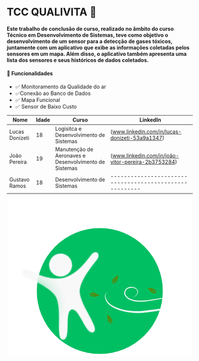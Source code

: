# TCC QUALIVITA 🍃

#### Este trabalho de conclusão de curso, realizado no âmbito do curso Técnico em Desenvolvimento de Sistemas, teve como objetivo o desenvolvimento de um sensor para a detecção de gases tóxicos, juntamente com um aplicativo que exibe as informações coletadas pelos sensores em um mapa. Além disso, o aplicativo também apresenta uma lista dos sensores e seus históricos de dados coletados.

#### 📌 Funcionalidades 
- ✅ Monitoramento da Qualidade do ar
- ✅Conexão ao Banco de Dados 
- ✅ Mapa Funcional
- ✅ Sensor de Baixo Custo

| Nome | Idade | Curso | LinkedIn |
|-----------------|----|--------|------------|
| Lucas Donizeti | 18 | Logísitca e Desenvolvimento de Sistemas | (www.linkedin.com/in/lucas-donizeti-53a9a1347) |
| João Pereira | 19 | Manutenção de Aeronaves e Desenvolvimento de Sistemas | (www.linkedin.com/in/joão-vitor-pereira-2b3753284) |
| Gustavo Ramos | 18 | Desenvolvimento de Sistemas | ------------------------------------------------------- |

<div align="center">
  
![Logo Qualivita](https://github.com/Lucasdz-7/TCC-QUALIVITA/blob/main/appQualivita/assets/iconnoname.png)

</div>
